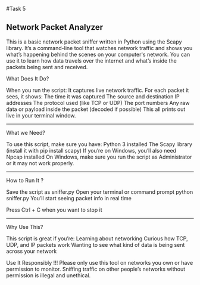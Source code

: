 #Task 5

Network Packet Analyzer
-----------------------------------------------------------------------------------------------------------------------------------------------------------------------------------------------------------------------

This is a basic network packet sniffer written in Python using the Scapy library. It’s a command-line tool that watches network traffic and shows you what’s happening behind the scenes on your computer's network.
You can use it to learn how data travels over the internet and what’s inside the packets being sent and received.

What Does It Do?


When you run the script:
It captures live network traffic.
For each packet it sees, it shows:
The time it was captured
The source and destination IP addresses
The protocol used (like TCP or UDP)
The port numbers
Any raw data or payload inside the packet (decoded if possible)
This all prints out live in your terminal window.

------------------------------------------------------------------------------------------------------------------------------------------------------------------------------------------------------------------------
What we Need?


To use this script, make sure you have:
Python 3 installed
The Scapy library (install it with pip install scapy)
If you’re on Windows, you’ll also need Npcap installed
On Windows, make sure you run the script as Administrator or it may not work properly.

------------------------------------------------------------------------------------------------------------------------------------------------------------------------------------------------------------------------
How to Run It ?


Save the script as sniffer.py
Open your terminal or command prompt
python sniffer.py
You’ll start seeing packet info in real time

Press Ctrl + C when you want to stop it

------------------------------------------------------------------------------------------------------------------------------------------------------------------------------------------------------------------------
Why Use This?

This script is great if you’re:
Learning about networking
Curious how TCP, UDP, and IP packets work
Wanting to see what kind of data is being sent across your network

Use It Responsibly
!!! Please only use this tool on networks you own or have permission to monitor.
Sniffing traffic on other people’s networks without permission is illegal and unethical.